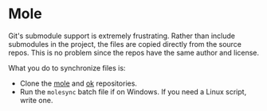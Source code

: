 # Mole

Git's submodule support is extremely frustrating. Rather than include submodules in the project,
the files are copied directly from the source repos.
This is no problem since the repos have the same author and license.

What you do to synchronize files is:

- Clone the [mole](https://github.com/bradleyeckert/mole) and [ok](https://github.com/bradleyeckert/ok) repositories.
- Run the `molesync` batch file if on Windows. If you need a Linux script, write one.
